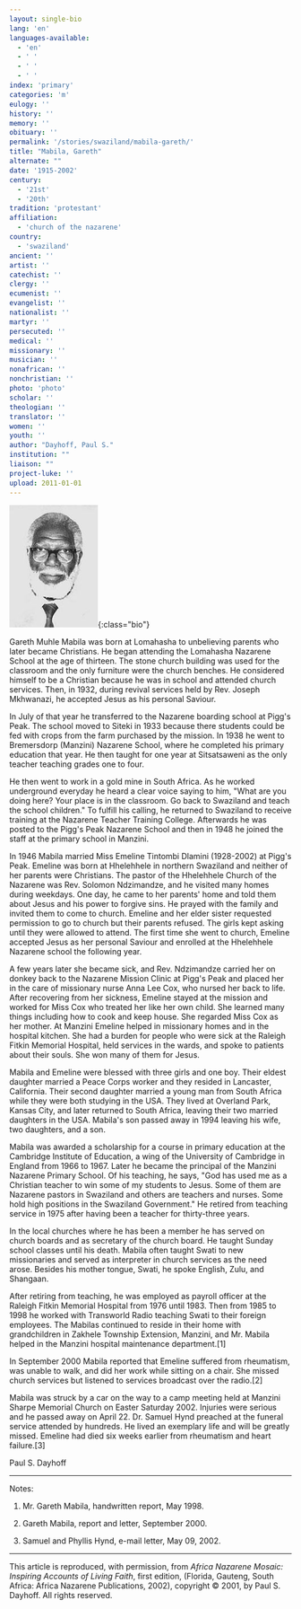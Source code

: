 ```yaml
---
layout: single-bio
lang: 'en'
languages-available:
  - 'en'
  - ' '
  - ' '
  - ' '
index: 'primary'
categories: 'm'
eulogy: ''
history: ''
memory: ''
obituary: ''
permalink: '/stories/swaziland/mabila-gareth/'
title: "Mabila, Gareth"
alternate: ""
date: '1915-2002'
century:
  - '21st'
  - '20th'
tradition: 'protestant'
affiliation:
  - 'church of the nazarene'
country:
  - 'swaziland'
ancient: ''
artist: ''
catechist: ''
clergy: ''
ecumenist: ''
evangelist: ''
nationalist: ''
martyr: ''
persecuted: ''
medical: ''
missionary: ''
musician: ''
nonafrican: ''
nonchristian: ''
photo: 'photo'
scholar: ''
theologian: ''
translator: ''
women: ''
youth: ''
author: "Dayhoff, Paul S."
institution: ""
liaison: ""
project-luke: ''
upload: 2011-01-01
---
```


![Gareth Mabila](/images/bio-pics/swaziland/mabila-gareth/mabila_gareth.jpg){:class="bio"}

Gareth Muhle Mabila was born at Lomahasha to unbelieving parents who later became Christians.  He began attending the Lomahasha Nazarene School at the age of thirteen.  The stone church building was used for the classroom and the only furniture were the church benches.  He considered himself to be a Christian because he was in school and attended church services.  Then, in 1932, during revival services held by Rev. Joseph Mkhwanazi, he accepted Jesus as his personal Saviour.

In July of that year he transferred to the Nazarene boarding school at Pigg's Peak.  The school moved to Siteki in 1933 because there students could be fed with crops from the farm purchased by the mission.  In 1938 he went to Bremersdorp  (Manzini) Nazarene School, where he completed his primary education that year.  He then taught for one year at Sitsatsaweni as the only teacher teaching grades one to four.

He then went to work in a gold mine in South Africa.  As he worked underground everyday he heard a clear voice saying to him, "What are you doing here?  Your place is in the classroom.  Go back to Swaziland and teach the school children."  To fulfill his calling, he returned to Swaziland to receive training at the Nazarene Teacher Training College.  Afterwards he was posted to the Pigg's Peak Nazarene School and then in 1948 he joined the staff at the primary school in Manzini.

In 1946 Mabila married Miss Emeline Tintombi Dlamini (1928-2002) at Pigg's Peak.  Emeline was born at Hhelehhele in northern Swaziland and neither of her parents were Christians.  The pastor  of the Hhelehhele Church of the Nazarene was Rev. Solomon Ndzimandze, and he visited many homes during weekdays.  One day, he came to her parents' home and told them about Jesus and his power to forgive sins.  He prayed with the family and invited them to come to church.  Emeline and her elder sister requested permission to go to church but their parents refused.  The girls kept asking until they were allowed to attend.  The first time she went to church, Emeline accepted Jesus as her personal Saviour and enrolled at the Hhelehhele Nazarene school the following year.

A few years later she became sick, and Rev. Ndzimandze carried her on donkey back to the Nazarene Mission Clinic at Pigg's Peak and placed her in the care of missionary nurse Anna Lee Cox, who nursed her back to life.  After recovering from her sickness, Emeline stayed at the mission and worked for Miss Cox who treated her like her own child.  She learned many things including how to cook and keep house.  She regarded Miss Cox as her mother. At Manzini Emeline helped in missionary homes and in the hospital kitchen.  She had a burden for people who were sick at the  Raleigh Fitkin Memorial Hospital, held services in the wards, and spoke to patients about their souls.  She won many of them for Jesus.

Mabila and Emeline were blessed with three girls and one boy.  Their eldest daughter married a Peace Corps worker and they resided in Lancaster, California.  Their second daughter married a young man from South Africa while they were both studying in the USA.  They lived at Overland Park,  Kansas City, and later returned to South Africa, leaving their two married daughters in the USA. Mabila's son passed away in 1994 leaving his wife, two daughters, and a son.

Mabila was awarded a scholarship for a course in primary education at the Cambridge Institute of Education, a wing of the University of Cambridge in England from 1966 to 1967.  Later he became the principal of the Manzini Nazarene Primary School.  Of his teaching, he says, "God has used me as a Christian teacher to win some of my students to Jesus.  Some of them are Nazarene pastors in Swaziland and others are teachers and nurses.  Some hold high positions in the Swaziland Government."  He retired from teaching service in 1975 after having been a teacher for thirty-three years.

In the local churches where he has been a member he has served on church boards and as secretary of the church board.  He taught Sunday school classes until his death.  Mabila often taught Swati to new missionaries and served as interpreter in church services as the need arose.   Besides his mother tongue, Swati, he spoke English, Zulu, and Shangaan.

After retiring from teaching, he was employed as payroll officer at the Raleigh Fitkin Memorial Hospital from 1976 until 1983.  Then from 1985 to 1998 he worked with Transworld Radio teaching Swati to their foreign employees.  The Mabilas continued to reside in their home with grandchildren in Zakhele Township Extension, Manzini, and Mr. Mabila helped in the Manzini hospital maintenance department.[1]

In September 2000 Mabila reported that Emeline  suffered from rheumatism, was unable to walk, and did her work while sitting on a chair.  She missed church services but listened to services broadcast over the radio.[2]

Mabila was struck by a car on the way to a camp meeting held at Manzini Sharpe Memorial Church on Easter Saturday 2002.  Injuries were serious and he passed away on April 22.  Dr. Samuel Hynd preached at the funeral service attended by hundreds.   He lived an exemplary life and will be greatly missed.  Emeline had died six weeks earlier from rheumatism and heart failure.[3]

Paul S. Dayhoff

---

Notes:

1.  Mr. Gareth Mabila, handwritten report, May 1998.

2. Gareth Mabila, report and letter, September 2000.

3. Samuel and Phyllis Hynd, e-mail letter, May 09, 2002.

---

This article is reproduced, with permission, from *Africa Nazarene Mosaic: Inspiring Accounts of Living Faith*, first edition, (Florida, Gauteng, South Africa: Africa Nazarene Publications, 2002), copyright &copy; 2001, by Paul S. Dayhoff.  All rights reserved.
